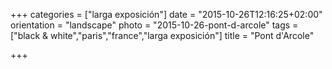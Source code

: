 +++
categories = ["larga exposición"]
date = "2015-10-26T12:16:25+02:00"
orientation = "landscape"
photo = "2015-10-26-pont-d-arcole"
tags = ["black & white","paris","france","larga exposición"]
title = "Pont d'Arcole"

+++
